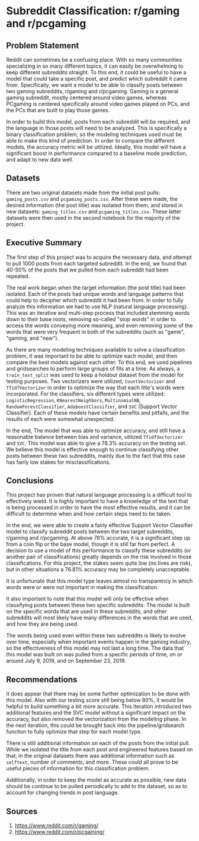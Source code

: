 # Subreddit Classification: r/gaming and r/pcgaming

## Problem Statement
Reddit can sometimes be a confusing place. With so many communities specializing in so many different topics, it can easily be overwhelming to keep different subreddits straight. To this end, it could be useful to have a model that could take a specific post, and predict which subreddit it came from. Specifically, we want a model to be able to classify posts between two gaming subreddits, r/gaming and r/pcgaming. Gaming is a general gaming subreddit, mostly centered around video games, whereas PCgaming is centered specifically around video games played on PCs, and the PCs that are built to play those games. 

In order to build this model, posts from each subreddit will be required, and the language in those posts will need to be analyzed. This is specifically a binary classification problem, so the modeling techniques used must be able to make this kind of prediction. In order to compare the different models, the accuracy metric will be utilized. Ideally, this model will have a significant boost in performance compared to a baseline mode prediction, and adapt to new data well.

## Datasets
There are two original datasets made from the initial post pulls: `gaming_posts.csv` and `pcgaming_posts.csv`. 
After these were made, the desired information (the post title) was isolated from them, and stored in new datasets: `gaming_titles.csv` and `pcgaming_titles.csv`. These latter datasets were then used in the second notebook for the majority of the project.

## Executive Summary
The first step of this project was to acquire the necessary data, and attempt to pull 1000 posts from each targeted subreddit. In the end, we found that 40-50% of the posts that we pulled from each subreddit had been repeated.

The real work began when the target information (the post title) had been isolated. Each of the posts had unique words and language patterns that could help to decipher which subreddit it had been from. In order to fully analyze this information we had to use NLP (natural language processing). This was an iterative and multi-step process that included stemming words down to their base roots, removing so-called "stop words" in order to access the words conveying more meaning, and even removing some of the words that were very frequent in both of the subreddits (such as "game", "gaming, and "new"). 

As there are many modeling techniques available to solve a classification problem, it was important to be able to optimize each model, and then compare the best models against each other. To this end, we used pipelines and gridsearches to perform large groups of fits at a time. As always, a `train_test_split` was used to keep a holdout dataset from the model for testing purposes. Two vectorizers were utilized, `CountVectorizer` and `TfidfVectorizer` in order to optimize the way that each title's words were incorporated. For the classifiers, six different types were utilized: `LogisticRegression`, `KNearestNeighbors`, `MultinomialNB`, `RandomForestClassifier`, `AdaboostClassifier`, and `SVC` (Support Vector Classifier). Each of these models have certain benefits and pitfalls, and the results of each were somewhat unexpected. 

In the end, The model that was able to optimize accuracy, and still have a reasonable balance between bias and variance, utilized `TfidfVectorizer` and `SVC`. This model was able to give a 78.3% accuracy on the testing set. We believe this model is effective enough to continue classifying other posts between these two subreddits, mainly due to the fact that this case has fairly low stakes for misclassifications.


## Conclusions
This project has proven that natural language processing is a difficult tool to effectively wield. It is highly important to have a knowledge of the text that is being processed in order to have the most effective results, and it can be difficult to determine when and how certain steps need to be taken.

In the end, we were able to create a fairly effective Support Vector Classifier model to classify subreddit posts between the two target subreddits, r/gaming and r/pcgaming. At above 78% accurate, it is a significant step up from a coin flip or the base model, though it is still far from perfect. A decision to use a model of this performance to classify these subreddits (or another pair of classifications) greatly depends on the risk involved in those classifications. For this project, the stakes seem quite low (no lives are risk), but in other situations a 76.81% accuracy may be completely unacceptable.

It is unfortunate that this model type leaves almost no transparency in which words were or were not important in making the classification. 

It also important to note that this model will only be effective when classifying posts between these two specific subreddits. The model is built on the specific words that are used in these subreddits, and other subreddits will most likely have many differences in the words that are used, and how they are being used.

The words being used even within these two subreddits is likely to evolve over time, especially when important events happen in the gaming industry, so the effectiveness of this model may not last a long time. The data that this model was built on was pulled from a specific periods of time, on or around July 9, 2019, and on September 23, 2019.

## Recommendations
It does appear that there may be some further optimization to be done with this model. Also with our testing score still being below 80%, it would be helpful to build something a bit more accurate. This iteration introduced two additional features and the SVC model without a significant impact on the accuracy, but also removed the vectorization from the modeling phase. In the next iteration, this could be brought back into the pipeline/gridsearch function to fully optimize that step for each model type.

There is still additional information on each of the posts from the initial pull. While we isolated the title from each post and engineered features based on that, in the original datasets there was additional information such as `selftext`, number of comments, and more. These could all prove to be useful pieces of information for this classification problem.

Additionally, in order to keep the model as accurate as possible, new data should be continue to be pulled periodically to add to the dataset, so as to account for changing trends in post language.

## Sources

1. https://www.reddit.com/r/gaming/
2. https://www.reddit.com/r/pcgaming/